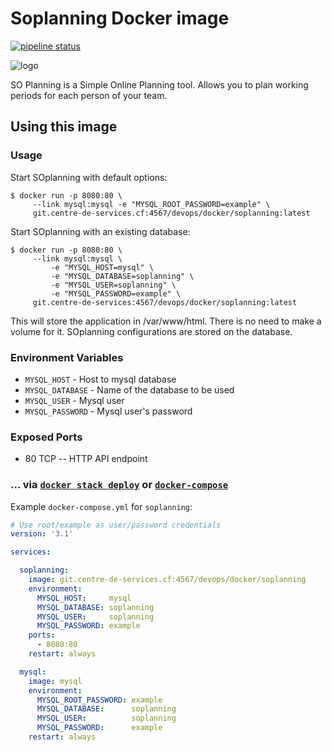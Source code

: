 Soplanning Docker image
=======================

[![pipeline status](http://10.29.164.15:8617/devops/docker/soplanning/badges/master/pipeline.svg?style=flat-square)](http://10.29.164.15:8617/devops/docker/soplanning/commits/master)

![logo](https://www.soplanning.org/wp-content/uploads/2017/05/logo-soplanning.png)

SO Planning is a Simple Online Planning tool. Allows you to plan working periods for each person of your team.

Using this image
----------------

### Usage

Start SOplanning with default options:

```console
$ docker run -p 8080:80 \
	 --link mysql:mysql -e "MYSQL_ROOT_PASSWORD=example" \
	 git.centre-de-services.cf:4567/devops/docker/soplanning:latest
```

Start SOplanning with an existing database:

```console
$ docker run -p 8080:80 \
	 --link mysql:mysql \
         -e "MYSQL_HOST=mysql" \
         -e "MYSQL_DATABASE=soplanning" \
         -e "MYSQL_USER=soplanning" \
         -e "MYSQL_PASSWORD=example" \
	 git.centre-de-services:4567/devops/docker/soplanning:latest
```

This will store the application in /var/www/html. There is no need to make a volume for it. SOplanning configurations are stored on the database.

### Environment Variables

-	`MYSQL_HOST` - Host to mysql database
-	`MYSQL_DATABASE` - Name of the database to be used
-	`MYSQL_USER` - Mysql user
-	`MYSQL_PASSWORD` - Mysql user's password

### Exposed Ports

-	80 TCP -- HTTP API endpoint

### ... via [`docker stack deploy`](https://docs.docker.com/engine/reference/commandline/stack_deploy/) or [`docker-compose`](https://github.com/docker/compose)

Example `docker-compose.yml` for `soplanning`:

```yaml
# Use root/example as user/password credentials
version: '3.1'

services:

  soplanning:
    image: git.centre-de-services.cf:4567/devops/docker/soplanning
    environment:
      MYSQL_HOST:     mysql
      MYSQL_DATABASE: soplanning
      MYSQL_USER:     soplanning
      MYSQL_PASSWORD: example
    ports:
      - 8080:80
    restart: always

  mysql:
    image: mysql
    environment:
      MYSQL_ROOT_PASSWORD: example
      MYSQL_DATABASE:      soplanning
      MYSQL_USER:          soplanning
      MYSQL_PASSWORD:      example
    restart: always
```
